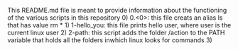 This README.md file is meant to provide information about the functioning of the various scripts in this repository
	0) 0.<0>: this file creats an alias ls that has value rm *
	1) 1-hello_you: this file prints hello user, where user is the current linux user
	2) 2-path: this script adds the folder /action to the PATH variable that holds all the folders inwhich linux looks for commands
	3) 
